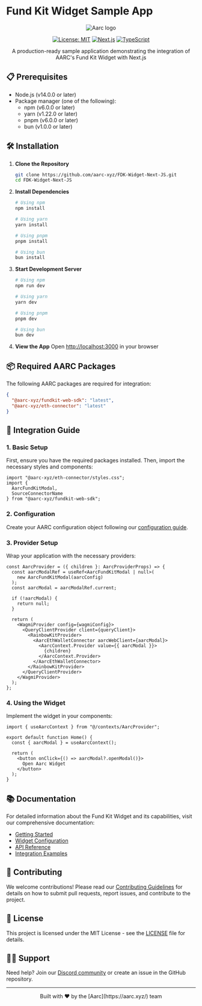 # Fund Kit Widget Sample App

<div align="center">

![Aarc logo](https://docs.aarc.xyz/~gitbook/image?url=https%3A%2F%2F2121962569-files.gitbook.io%2F%7E%2Ffiles%2Fv0%2Fb%2Fgitbook-x-prod.appspot.com%2Fo%2Fspaces%252FfkVTcYLDkf0mcGW9zUvc%252Ficon%252FXtUcMbVRcCfcJqlZizrq%252F1.png%3Falt%3Dmedia%26token%3De011d1c3-bb05-417f-82ac-273ca8e40dd5&width=32&dpr=1&quality=100&sign=949106d8&sv=2)

[![License: MIT](https://img.shields.io/badge/License-MIT-yellow.svg)](https://opensource.org/licenses/MIT)
[![Next.js](https://img.shields.io/badge/Next.js-13.0+-black)](https://nextjs.org/)
[![TypeScript](https://img.shields.io/badge/TypeScript-5.0+-blue)](https://www.typescriptlang.org/)

A production-ready sample application demonstrating the integration of AARC's Fund Kit Widget with Next.js
</div>

## 📋 Prerequisites

- Node.js (v14.0.0 or later)
- Package manager (one of the following):
  - npm (v6.0.0 or later)
  - yarn (v1.22.0 or later)
  - pnpm (v6.0.0 or later)
  - bun (v1.0.0 or later)

## 🛠 Installation

1. **Clone the Repository**
   ```bash
   git clone https://github.com/aarc-xyz/FDK-Widget-Next-JS.git
   cd FDK-Widget-Next-JS
   ```

2. **Install Dependencies**
   ```bash
   # Using npm
   npm install

   # Using yarn
   yarn install

   # Using pnpm
   pnpm install

   # Using bun
   bun install
   ```

3. **Start Development Server**
   ```bash
   # Using npm
   npm run dev

   # Using yarn
   yarn dev

   # Using pnpm
   pnpm dev

   # Using bun
   bun dev
   ```

4. **View the App**
   Open [http://localhost:3000](http://localhost:3000) in your browser

## 📦 Required AARC Packages

The following AARC packages are required for integration:

```json
{
  "@aarc-xyz/fundkit-web-sdk": "latest",
  "@aarc-xyz/eth-connector": "latest"
}
```

## 🔧 Integration Guide

### 1. Basic Setup

First, ensure you have the required packages installed. Then, import the necessary styles and components:

```tsx
import "@aarc-xyz/eth-connector/styles.css";
import {
  AarcFundKitModal,
  SourceConnectorName
} from "@aarc-xyz/fundkit-web-sdk";
```

### 2. Configuration

Create your AARC configuration object following our [configuration guide](https://docs.aarc.xyz/developer-docs/fund-kit/fund-kit-widget/config).

### 3. Provider Setup

Wrap your application with the necessary providers:

```tsx
const AarcProvider = ({ children }: AarcProviderProps) => {
  const aarcModalRef = useRef<AarcFundKitModal | null>(
    new AarcFundKitModal(aarcConfig)
  );
  const aarcModal = aarcModalRef.current;

  if (!aarcModal) {
    return null;
  }

  return (
    <WagmiProvider config={wagmiConfig}>
      <QueryClientProvider client={queryClient}>
        <RainbowKitProvider>
          <AarcEthWalletConnector aarcWebClient={aarcModal}>
            <AarcContext.Provider value={{ aarcModal }}>
              {children}
            </AarcContext.Provider>
          </AarcEthWalletConnector>
        </RainbowKitProvider>
      </QueryClientProvider>
    </WagmiProvider>
  );
};
```

### 4. Using the Widget

Implement the widget in your components:

```tsx
import { useAarcContext } from "@/contexts/AarcProvider";

export default function Home() {
  const { aarcModal } = useAarcContext();

  return (
    <button onClick={() => aarcModal?.openModal()}>
      Open Aarc Widget
    </button>
  );
}
```

## 📚 Documentation

For detailed information about the Fund Kit Widget and its capabilities, visit our comprehensive documentation:

- [Getting Started](https://docs.aarc.xyz/developer-docs/developers/widget)
- [Widget Configuration](https://docs.aarc.xyz/developer-docs/fund-kit/fund-kit-widget/config)
- [API Reference](https://docs.aarc.xyz/developer-docs/fund-kit/fund-kit-widget/api-reference)
- [Integration Examples](https://docs.aarc.xyz/developer-docs/developers/cookbook)

## 🤝 Contributing

We welcome contributions! Please read our [Contributing Guidelines](CONTRIBUTING.md) for details on how to submit pull requests, report issues, and contribute to the project.

## 📄 License

This project is licensed under the MIT License - see the [LICENSE](LICENSE) file for details.

## 🙋‍♂️ Support

Need help? Join our [Discord community](https://discord.com/invite/XubvAjtpM7) or create an issue in the GitHub repository.

---

<div align="center">
Built with ❤️ by the [Aarc](https://aarc.xyz/) team
</div>